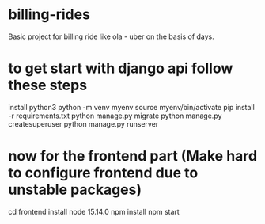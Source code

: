 # billing-rides
Basic project for billing ride like ola - uber on the basis of days.

# to get start with django api follow these steps 
install python3
python -m venv myenv
source myenv/bin/activate
pip install -r requirements.txt
python manage.py migrate
python manage.py createsuperuser
python manage.py runserver

# now for the frontend part (Make hard to configure frontend due to unstable packages)
cd frontend
install node 15.14.0
npm install 
npm start 
